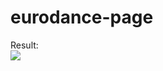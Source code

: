 # eurodance-page


Result:<br>
<img src="https://i.gyazo.com/0e76b879a646d82a1131b609aae4f440.jpg"/>
